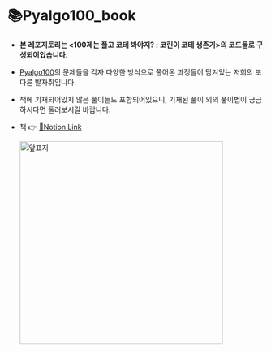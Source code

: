 # 📚Pyalgo100_book
- **본 레포지토리는 <100제는 풀고 코테 봐야지? : 코린이 코테 생존기>의 코드들로 구성되어있습니다.**
- [Pyalgo100](https://100.pyalgo.co.kr/)의 문제들을 각자 다양한 방식으로 풀어온 과정들이 담겨있는 저희의 또다른 발자취입니다.  
- 책에 기재되어있지 않은 풀이들도 포함되어있으니, 기재된 풀이 외의 풀이법이 궁금하시다면 둘러보시길 바랍니다.
- 책 👉 [📝Notion Link](https://axiomatic-berry-47a.notion.site/100-22080c34f08f47abbd426a228a79ddc5)
  
  <img width="400" alt="앞표지" src="https://github.com/Pyalgo100/Pyalgo100_book/assets/128216954/2e4a4511-6b43-4ca8-bb32-1318fcacf3fb">
